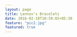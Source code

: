 ```yaml
---
layout: page
title: Lennox's Bracelets
date: 2016-02-18T10:59:02+05:30
feature: "pic2.jpg"
featured: true
---
```

